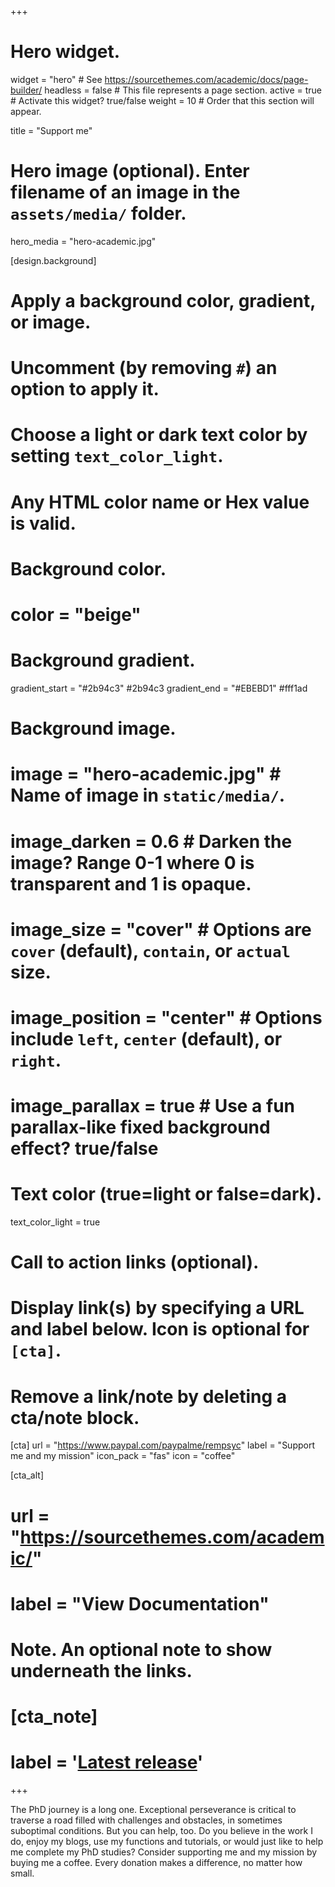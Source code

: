 +++
# Hero widget.
widget = "hero"  # See https://sourcethemes.com/academic/docs/page-builder/
headless = false  # This file represents a page section.
active = true  # Activate this widget? true/false
weight = 10  # Order that this section will appear.

title = "Support me"

# Hero image (optional). Enter filename of an image in the `assets/media/` folder.
hero_media = "hero-academic.jpg"

[design.background]
  # Apply a background color, gradient, or image.
  #   Uncomment (by removing `#`) an option to apply it.
  #   Choose a light or dark text color by setting `text_color_light`.
  #   Any HTML color name or Hex value is valid.

  # Background color.
  # color = "beige"
  
  # Background gradient.
  gradient_start = "#2b94c3" #2b94c3
  gradient_end = "#EBEBD1" #fff1ad
  
  # Background image.
  # image = "hero-academic.jpg"  # Name of image in `static/media/`.
  # image_darken = 0.6  # Darken the image? Range 0-1 where 0 is transparent and 1 is opaque.
  # image_size = "cover"  #  Options are `cover` (default), `contain`, or `actual` size.
  # image_position = "center"  # Options include `left`, `center` (default), or `right`.
  # image_parallax = true  # Use a fun parallax-like fixed background effect? true/false
  
  # Text color (true=light or false=dark).
  text_color_light = true

# Call to action links (optional).
#   Display link(s) by specifying a URL and label below. Icon is optional for `[cta]`.
#   Remove a link/note by deleting a cta/note block.
[cta]
  url = "https://www.paypal.com/paypalme/rempsyc"
  label = "Support me and my mission"
  icon_pack = "fas"
  icon = "coffee"
  
[cta_alt]
#  url = "https://sourcethemes.com/academic/"
#  label = "View Documentation"

# Note. An optional note to show underneath the links.
# [cta_note]
#  label = '<a class="js-github-release" href="https://sourcethemes.com/academic/updates" data-repo="gcushen/hugo-academic">Latest release<!-- V --></a>'
+++

The PhD journey is a long one. Exceptional perseverance is critical to traverse a road filled with challenges and obstacles, in sometimes suboptimal conditions. But you can help, too. Do you believe in the work I do, enjoy my blogs, use my functions and tutorials, or would just like to help me complete my PhD studies? Consider supporting me and my mission by buying me a coffee. Every donation makes a difference, no matter how small.